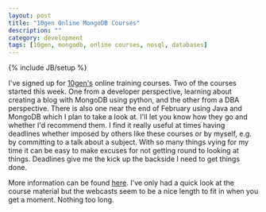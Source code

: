 ```yaml
---
layout: post
title: "10gen Online MongoDB Courses"
description: ""
category: development
tags: [10gen, mongodb, online courses, nosql, databases]
---
```

{% include JB/setup %}

I've signed up for <a href="http://www.10gen.com/">10gen's</a> online training courses. Two of the courses started this week. One from a developer perspective, learning about creating a blog with MongoDB using python, and the other from a DBA perspective. There is also one near the end of February using Java and MongoDB which I plan to take a look at. I'll let you know how they go and whether I'd recommend them. I find it really useful at times having deadlines whether imposed by others like these courses or by myself, e.g. by committing to a talk about a subject. With so many things vying for my time it can be easy to make excuses for not getting round to looking at things. Deadlines give me the kick up the backside I need to get things done.

More information can be found <a href="http://www.10gen.com/press/10gen-announces-new-course-dates-its-popular-online-developer-and-dba-training">here</a>. I've only had a quick look at the course material but the webcasts seem to be a nice length to fit in when you get a moment. Nothing too long.
